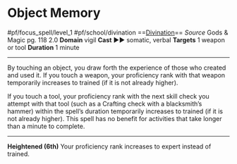 # Object Memory
#pf/focus_spell/level_1 #pf/school/divination 
==[Divination](../../../Traits/Divination.md)==
*Source* Gods & Magic pg. 118 2.0
**Domain** vigil
**Cast** ►► somatic, verbal
**Targets** 1 weapon or tool
**Duration** 1 minute

---
By touching an object, you draw forth the experience of those who created and used it. If you touch a weapon, your proficiency rank with that weapon temporarily increases to trained (if it is not already higher).

If you touch a tool, your proficiency rank with the next skill check you attempt with that tool (such as a Crafting check with a blacksmith’s hammer) within the spell’s duration temporarily increases to trained (if it is not already higher). This spell has no benefit for activities that take longer than a minute to complete.

<hr>

**Heightened (6th)** Your proficiency rank increases to expert instead of trained.